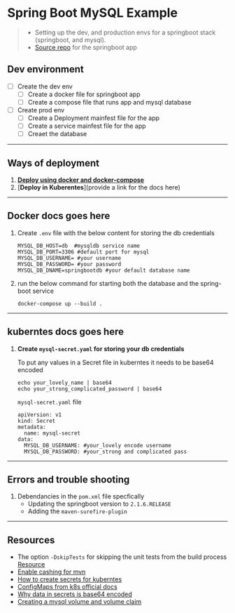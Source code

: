# Spring Boot MySQL Example
> - Setting up the dev, and production envs for a springboot stack (springboot, and mysql).
> - [Source repo](https://github.com/springframeworkguru/spring-boot-mysql-example) for the springboot app 

## Dev environment
- [ ] Create the dev env
	- [ ] Create a docker file for springboot app
	- [ ] Create a compose file that runs app and mysql database
- [ ] Create prod env
	- [ ] Create a Deployment mainfest file for the app
	- [ ] Create a service mainfest file for the app
	- [ ] Creaet the database

---
## Ways of deployment
1. [**Deploy using docker and docker-compose**](#docker-docs-goes-here)
1. [**Deploy in Kuberentes**](provide a link for the docs here)

---
## Docker docs goes here
1. Create `.env` file with the below content for storing the db credentials
	```
	MYSQL_DB_HOST=db  #mysqldb service name
	MYSQL_DB_PORT=3306 #default port for mysql
	MYSQL_DB_USERNAME= #your username
	MYSQL_DB_PASSWORD= #your password
	MYSQL_DB_DNAME=springbootdb #your default database name
	```
1. run the below command for starting both the database and the spring-boot service
	```
	docker-compose up --build .
	```

---
## kuberntes docs goes here
1. **Create `mysql-secret.yaml` for storing your db credentials**
	
	To put any values in a Secret file in kuberntes it needs to be base64 encoded
	```
	echo your_lovely_name | base64
	echo your_strong_complicated_password | base64
	```

	`mysql-secret.yaml` file
	```
	apiVersion: v1
	kind: Secret
	metadata:
	  name: mysql-secret
	data:
	  MYSQL_DB_USERNAME: #your_lovely encode username
	  MYSQL_DB_PASSWORD: #your_strong and complicated pass 
	```

---
## Errors and trouble shooting
1. Debendancies in the `pom.xml` file specfically
	- Updating the springboot version to `2.1.6.RELEASE`
	- Adding the `maven-surefire-plugin`

---
## Resources
- The option `-DskipTests` for skipping the unit tests from the build process [Resource](https://www.journaldev.com/33645/maven-commands-options-cheat-sheet)
- [Enable cashing for mvn](https://stackoverflow.com/a/7233762)
- [How to create secrets for kuberntes](https://docs.oracle.com/en/industries/communications/cloud-native-core/2.2.0/nssf_install/create-kubernetes-secret-storing-database-username-and-password.html)
- [ConfigMaps from k8s official docs](https://kubernetes.io/docs/concepts/configuration/configmap/)
- [Why data in secrets is base64 encoded](https://stackoverflow.com/a/57670114)
- [Creating a mysql volume and volume claim](https://dev.to/musolemasu/deploy-a-mysql-database-server-in-kubernetes-static-dpc)